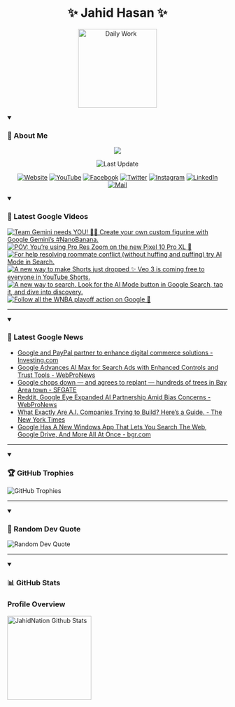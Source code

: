 <h1 align="center">✨ Jahid Hasan ✨</h1>
<p align="center">
  <img alt="Daily Work" height="180px" src="https://i.imgur.com/uhZdH9C.gif" />
</p>
<details open>
 <summary><h3>🌟 About Me</h3></summary>
<p align="center">
  <img src="https://readme-typing-svg.demolab.com/?lines=Even+if+I+fail,;I+have+to+finish,;What+I+started.;&font=Fira%20Code&center=true&width=500&height=50&color=00FF7F&vCenter=true&pause=1000&size=24" />
</p>

<p align="center">
  <img alt="Last Update" title="Last Update" src="https://img.shields.io/github/last-commit/jahidnation/jahidnation?logo=github&label=LAST+UPDATE&color=blueviolet&style=flat-square"/>
</p>

<p align="center">
  <a href="https://jahid.eu.org">
    <img alt="Website" title="Website" src="https://img.shields.io/badge/Website-000000?logo=Google-Chrome&logoColor=white&style=for-the-badge"/></a>
  <a href="https://youtube.com/@jahidnation">
    <img alt="YouTube" title="YouTube Channel" src="https://img.shields.io/badge/YouTube-FF0000?logo=YouTube&logoColor=white&style=for-the-badge"/></a>
  <a href="https://facebook.com/jahidnation">
    <img alt="Facebook" title="Facebook Page" src="https://img.shields.io/badge/Facebook-4267B2?logo=Facebook&logoColor=white&style=for-the-badge"/></a>
  <a href="https://twitter.com/jahidnation">
    <img alt="Twitter" title="Twitter Profile" src="https://img.shields.io/badge/X-000000?logo=x&logoColor=white&style=for-the-badge"/></a>
  <a href="https://instagram.com/jahidnation">
    <img alt="Instagram" title="Instagram Profile" src="https://img.shields.io/badge/Instagram-E4405F?logo=Instagram&logoColor=white&style=for-the-badge"/></a>
  <a href="https://linkedin.com/in/jahidnation">
    <img alt="LinkedIn" title="LinkedIn Profile" src="https://img.shields.io/badge/LinkedIn-0A66C2?logo=LinkedIn&logoColor=white&style=for-the-badge"/></a>
  <a href="https://mail.google.com/?hl=en&tf=cm&fs=1&to=mail@jahid.eu.org">
    <img alt="Mail" title="Mail Me" src="https://img.shields.io/badge/Email-D14836?logo=Gmail&logoColor=white&style=for-the-badge"/></a>
</p>

</details>

<details open>
 <summary><h3>🎥 Latest Google Videos</h3></summary>

<!-- BEGIN VID -->
<a href="https://www.youtube.com/shorts/dmoqC0qny5I">
  <picture>
    <source media="(prefers-color-scheme: dark)" srcset="https://ytcards.demolab.com/?id=dmoqC0qny5I&title=Team+Gemini+needs+YOU%21+%F0%9F%93%A3%F0%9F%8F%80+Create+your+own+custom+figurine+with+Google+Gemini%E2%80%99s++%23NanoBanana.&lang=en&timestamp=1758145496&background_color=%230d1117&title_color=%23ffffff&stats_color=%23dedede&max_title_lines=1&width=250&border_radius=5&duration=24">
    <img src="https://ytcards.demolab.com/?id=dmoqC0qny5I&title=Team+Gemini+needs+YOU%21+%F0%9F%93%A3%F0%9F%8F%80+Create+your+own+custom+figurine+with+Google+Gemini%E2%80%99s++%23NanoBanana.&lang=en&timestamp=1758145496&background_color=%23ffffff&title_color=%2324292f&stats_color=%2357606a&max_title_lines=1&width=250&border_radius=5&duration=24" alt="Team Gemini needs YOU! 📣🏀 Create your own custom figurine with Google Gemini’s  #NanoBanana." title="Team Gemini needs YOU! 📣🏀 Create your own custom figurine with Google Gemini’s  #NanoBanana.">
  </picture>
</a>
<a href="https://www.youtube.com/shorts/lb1yZ4ifS3I">
  <picture>
    <source media="(prefers-color-scheme: dark)" srcset="https://ytcards.demolab.com/?id=lb1yZ4ifS3I&title=POV%3A+You%E2%80%99re+using+Pro+Res+Zoom+on+the+new+Pixel+10+Pro+XL++%F0%9F%93%B8&lang=en&timestamp=1758131003&background_color=%230d1117&title_color=%23ffffff&stats_color=%23dedede&max_title_lines=1&width=250&border_radius=5&duration=15">
    <img src="https://ytcards.demolab.com/?id=lb1yZ4ifS3I&title=POV%3A+You%E2%80%99re+using+Pro+Res+Zoom+on+the+new+Pixel+10+Pro+XL++%F0%9F%93%B8&lang=en&timestamp=1758131003&background_color=%23ffffff&title_color=%2324292f&stats_color=%2357606a&max_title_lines=1&width=250&border_radius=5&duration=15" alt="POV: You’re using Pro Res Zoom on the new Pixel 10 Pro XL  📸" title="POV: You’re using Pro Res Zoom on the new Pixel 10 Pro XL  📸">
  </picture>
</a>
<a href="https://www.youtube.com/shorts/SkHXOFgRFfU">
  <picture>
    <source media="(prefers-color-scheme: dark)" srcset="https://ytcards.demolab.com/?id=SkHXOFgRFfU&title=For+help+resolving+roommate+conflict+%28without+huffing+and+puffing%29+try+AI+Mode+in+Search.&lang=en&timestamp=1758051043&background_color=%230d1117&title_color=%23ffffff&stats_color=%23dedede&max_title_lines=1&width=250&border_radius=5&duration=33">
    <img src="https://ytcards.demolab.com/?id=SkHXOFgRFfU&title=For+help+resolving+roommate+conflict+%28without+huffing+and+puffing%29+try+AI+Mode+in+Search.&lang=en&timestamp=1758051043&background_color=%23ffffff&title_color=%2324292f&stats_color=%2357606a&max_title_lines=1&width=250&border_radius=5&duration=33" alt="For help resolving roommate conflict (without huffing and puffing) try AI Mode in Search." title="For help resolving roommate conflict (without huffing and puffing) try AI Mode in Search.">
  </picture>
</a>
<a href="https://www.youtube.com/shorts/acSmp97gwyo">
  <picture>
    <source media="(prefers-color-scheme: dark)" srcset="https://ytcards.demolab.com/?id=acSmp97gwyo&title=A+new+way+to+make+Shorts+just+dropped+%E2%9C%A8+Veo+3+is+coming+free+to+everyone+in+YouTube+Shorts.&lang=en&timestamp=1758037851&background_color=%230d1117&title_color=%23ffffff&stats_color=%23dedede&max_title_lines=1&width=250&border_radius=5&duration=22">
    <img src="https://ytcards.demolab.com/?id=acSmp97gwyo&title=A+new+way+to+make+Shorts+just+dropped+%E2%9C%A8+Veo+3+is+coming+free+to+everyone+in+YouTube+Shorts.&lang=en&timestamp=1758037851&background_color=%23ffffff&title_color=%2324292f&stats_color=%2357606a&max_title_lines=1&width=250&border_radius=5&duration=22" alt="A new way to make Shorts just dropped ✨ Veo 3 is coming free to everyone in YouTube Shorts." title="A new way to make Shorts just dropped ✨ Veo 3 is coming free to everyone in YouTube Shorts.">
  </picture>
</a>
<a href="https://www.youtube.com/shorts/jDQWXWj_mrs">
  <picture>
    <source media="(prefers-color-scheme: dark)" srcset="https://ytcards.demolab.com/?id=jDQWXWj_mrs&title=A+new+way+to+search.+Look+for+the+AI+Mode+button+in+Google+Search%2C+tap+it%2C+and+dive+into+discovery.&lang=en&timestamp=1757967695&background_color=%230d1117&title_color=%23ffffff&stats_color=%23dedede&max_title_lines=1&width=250&border_radius=5&duration=32">
    <img src="https://ytcards.demolab.com/?id=jDQWXWj_mrs&title=A+new+way+to+search.+Look+for+the+AI+Mode+button+in+Google+Search%2C+tap+it%2C+and+dive+into+discovery.&lang=en&timestamp=1757967695&background_color=%23ffffff&title_color=%2324292f&stats_color=%2357606a&max_title_lines=1&width=250&border_radius=5&duration=32" alt="A new way to search. Look for the AI Mode button in Google Search, tap it, and dive into discovery." title="A new way to search. Look for the AI Mode button in Google Search, tap it, and dive into discovery.">
  </picture>
</a>
<a href="https://www.youtube.com/shorts/tJ8EF6TviY8">
  <picture>
    <source media="(prefers-color-scheme: dark)" srcset="https://ytcards.demolab.com/?id=tJ8EF6TviY8&title=Follow+all+the+WNBA+playoff+action+on+Google+%F0%9F%8F%80&lang=en&timestamp=1757859297&background_color=%230d1117&title_color=%23ffffff&stats_color=%23dedede&max_title_lines=1&width=250&border_radius=5&duration=19">
    <img src="https://ytcards.demolab.com/?id=tJ8EF6TviY8&title=Follow+all+the+WNBA+playoff+action+on+Google+%F0%9F%8F%80&lang=en&timestamp=1757859297&background_color=%23ffffff&title_color=%2324292f&stats_color=%2357606a&max_title_lines=1&width=250&border_radius=5&duration=19" alt="Follow all the WNBA playoff action on Google 🏀" title="Follow all the WNBA playoff action on Google 🏀">
  </picture>
</a>
<!-- END VID -->

---

</details>

<details open>
 <summary><h3>📝 Latest Google News</h3></summary>

<!-- BLOG-POST-LIST:START -->
- [Google and PayPal partner to enhance digital commerce solutions - Investing.com](https://news.google.com/rss/articles/CBMivAFBVV95cUxQX01iVDhFNlNfSW91S1R1Z0ZvQU9GSTNGUmw0Tk5vRjZrVEhJYjlfRTRPcmQ3a0luVnJrLUd5dTZ1Q3ZMX2s1VUlvU3RaMUZac0k4dTJaVDVDT01BWG5HbDJIek9pOWVhU1k1dXJhR3R2eW1mZHhVVFl5MGRoc25kc2hIaktxR1RtMzY3YUViOUZMeUFJSnNIdDdmeVkzYkFUZHg2dzhmV3owT1pMYWFmRWJWMWtQYkRUdVdNeA?oc=5)
- [Google Advances AI Max for Search Ads with Enhanced Controls and Trust Tools - WebProNews](https://news.google.com/rss/articles/CBMipwFBVV95cUxPRFhPb0llbEN3Sm8zTVA2bE93ck1KVGhPS29JbEZhVkpUOHl6alFTWDd1a3FVcy1zN0VxLWQyWVNqdVIyQW13UTRKak5hU3FvVU4yejVaTlhzeWRpWnNoejN2SDJua0M3eGdQZlE5QlJZbVpKdFJkMDdsZnY3THJPOXBsejBKWkFycDVFY05qN1hiekhYMVVPRVFwR2JRLUktWG8tYkROYw?oc=5)
- [Google chops down — and agrees to replant — hundreds of trees in Bay Area town - SFGATE](https://news.google.com/rss/articles/CBMiogFBVV95cUxQbUdUSVdiZzdpWnhJcFQ2WGFDcWRYVFpmSEQwaHBjRDBMX1ZlZ3RwekdZeG4tdVR2UXJqYmowVnhmbkhvRFJLeEMxX3M3OTBfbFVqLVRlNnZNM1dXNHZYdldJdFpnUTZLNTA0bnI3dWJGRkRoVWx2clN4MDJyUnRlajMxSWk4VmYyM2I1ZThyUllxUXhSZThPak1MdWJvNjlNMnc?oc=5)
- [Reddit, Google Eye Expanded AI Partnership Amid Bias Concerns - WebProNews](https://news.google.com/rss/articles/CBMikgFBVV95cUxPLWctdFR2TWxidDhVWDh4X2ZiSW9ZS0FoQURScExVTU5kdjJuTXU4MWVMc3RDdGtYakFiQ3ROSWtTRUptZkp4NmU1d3NzdG9fVkdlNEZldVg4Mno0b2FsU0NkNVEyVWFYX2puUHh4NWFDU1RRdUZTcFdnYnBhUU4wVTRJdFNOTV9DTDFGTFQzUUQ2Zw?oc=5)
- [What Exactly Are A.I. Companies Trying to Build? Here’s a Guide. - The New York Times](https://news.google.com/rss/articles/CBMirwFBVV95cUxOY1lhR0dXV24wOXFXOUdGVklraWRFSGtENzNDcnFZaW5CcThManFzOTJ3TUktOURXNHBNR05BamhKRDNPdWl0M2J1QkVRUVl0M3FCd3Bkb2xvVzdfOVR1VmVmVlpwbmNKMU5fZVlpaXZjbDB6V3JxVDZab0szS2RYSi1CWDZOTXl0UG5TTnR6VGhfY2FYNC1UcHd0V0podGpnZEVpcUtIRlJXdXBKbG5r?oc=5)
- [Google Has A New Windows App That Lets You Search The Web, Google Drive, And More All At Once - bgr.com](https://news.google.com/rss/articles/CBMie0FVX3lxTE92QWEyd3ZvRFphbnBFQmJlN0JMejFxV1NoYl9wYTFhMDlLb3dHcmpjeXY0VGItbDJMMTF2WHdVNkpmaGJ2X2l0V2I1SWZrVE56NnI2OGR1aWptMGFKMG05YkFHRE9xZ2JNZUZ1Rk9tNXB5SUtTY2swX3NxZw?oc=5)
<!-- BLOG-POST-LIST:END -->

---

</details>

<details open>
 <summary><h3>🏆 GitHub Trophies</h3></summary>

<img alt="GitHub Trophies" title="GitHub Trophies" src="https://github-profile-trophy.vercel.app/?username=jahidnation&column=8&theme=gruvbox&no-frame=true"/>

---

</details>

<details open>
 <summary><h3>💬 Random Dev Quote</h3></summary>

<img alt="Random Dev Quote" title="Random Dev Quote" src="https://quotes-github-readme.vercel.app/api?type=horizontal&theme=radical"/>

---

</details>

<details open> 
  <summary><h3>📊 GitHub Stats</h3></summary>

  <h3>Profile Overview</h3>
  <p>
  <img alt="JahidNation Github Stats" src="https://denvercoder1-github-readme-stats.vercel.app/api/?username=jahidnation&show_icons=true&include_all_commits=true&count_private=true&theme=react&hide_border=true&bg_color=1F222E&title_color=F85D7F&icon_color=F8D866" height="192px"/>
  </p>


